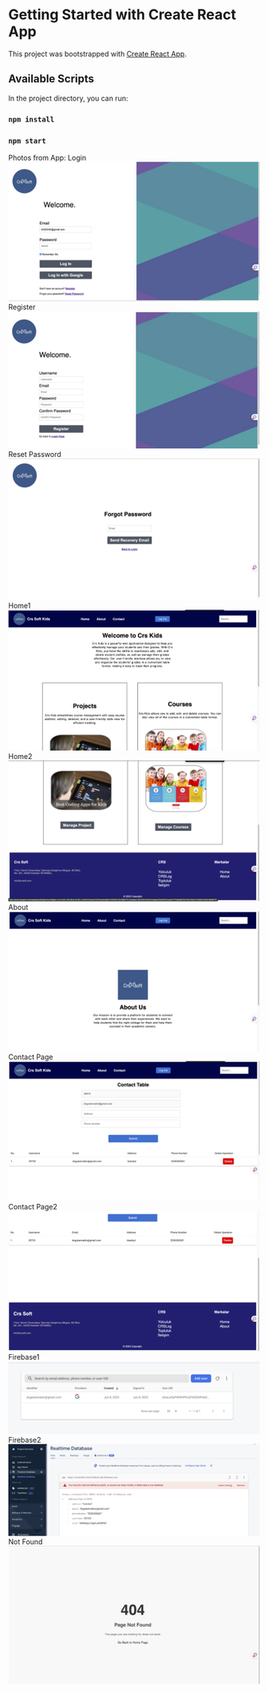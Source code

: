 # Getting Started with Create React App

This project was bootstrapped with [Create React App](https://github.com/facebook/create-react-app).

## Available Scripts

In the project directory, you can run:

### `npm install`

### `npm start`

Photos from App:
Login
<img src="https://github.com/dogukanakin/CrsSoftKidsApp/blob/main/assets/login.png">
Register
<img src="https://github.com/dogukanakin/CrsSoftKidsApp/blob/main/assets/register.png">
Reset Password
<img src="https://github.com/dogukanakin/CrsSoftKidsApp/blob/main/assets/resetPassword.png">
Home1
<img src="https://github.com/dogukanakin/CrsSoftKidsApp/blob/main/assets/home1.png">
Home2
<img src="https://github.com/dogukanakin/CrsSoftKidsApp/blob/main/assets/home2.png">
About
<img src="https://github.com/dogukanakin/CrsSoftKidsApp/blob/main/assets/about.png">
Contact Page
<img src="https://github.com/dogukanakin/CrsSoftKidsApp/blob/main/assets/contactPage1.png">
Contact Page2
<img src="https://github.com/dogukanakin/CrsSoftKidsApp/blob/main/assets/contactPage2.png">
Firebase1
<img src="https://github.com/dogukanakin/CrsSoftKidsApp/blob/main/assets/firebase1.png">
Firebase2
<img src="https://github.com/dogukanakin/CrsSoftKidsApp/blob/main/assets/firebase2.png">
Not Found
<img src="https://github.com/dogukanakin/CrsSoftKidsApp/blob/main/assets/notFound.png">


